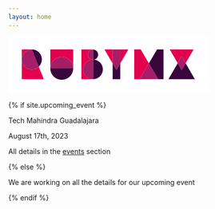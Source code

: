 ```yaml
---
layout: home
---
```


![](/images/full-light-color.png)

{% if site.upcoming_event %}

Tech Mahindra Guadalajara

August 17th, 2023

All details in the [events](/en/events) section

<div id="countdown-en" class="countdown"></div>

{% else %}

We are working on all the details for our upcoming event

{% endif %}
